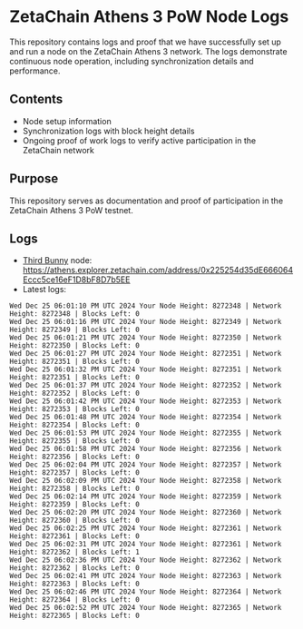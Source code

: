 # ZetaChain Athens 3 PoW Node Logs
This repository contains logs and proof that we have successfully set up and run a node on the ZetaChain Athens 3 network. The logs demonstrate continuous node operation, including synchronization details and performance.

## Contents
- Node setup information
- Synchronization logs with block height details
- Ongoing proof of work logs to verify active participation in the ZetaChain network

## Purpose
This repository serves as documentation and proof of participation in the ZetaChain Athens 3 PoW testnet.

## Logs

- [Third Bunny](https://thirdbunny.xyz/) node: https://athens.explorer.zetachain.com/address/0x225254d35dE666064Eccc5ce16eF1D8bF8D7b5EE
- Latest logs:
```
Wed Dec 25 06:01:10 PM UTC 2024 Your Node Height: 8272348 | Network Height: 8272348 | Blocks Left: 0
Wed Dec 25 06:01:16 PM UTC 2024 Your Node Height: 8272349 | Network Height: 8272349 | Blocks Left: 0
Wed Dec 25 06:01:21 PM UTC 2024 Your Node Height: 8272350 | Network Height: 8272350 | Blocks Left: 0
Wed Dec 25 06:01:27 PM UTC 2024 Your Node Height: 8272351 | Network Height: 8272351 | Blocks Left: 0
Wed Dec 25 06:01:32 PM UTC 2024 Your Node Height: 8272351 | Network Height: 8272351 | Blocks Left: 0
Wed Dec 25 06:01:37 PM UTC 2024 Your Node Height: 8272352 | Network Height: 8272352 | Blocks Left: 0
Wed Dec 25 06:01:42 PM UTC 2024 Your Node Height: 8272353 | Network Height: 8272353 | Blocks Left: 0
Wed Dec 25 06:01:48 PM UTC 2024 Your Node Height: 8272354 | Network Height: 8272354 | Blocks Left: 0
Wed Dec 25 06:01:53 PM UTC 2024 Your Node Height: 8272355 | Network Height: 8272355 | Blocks Left: 0
Wed Dec 25 06:01:58 PM UTC 2024 Your Node Height: 8272356 | Network Height: 8272356 | Blocks Left: 0
Wed Dec 25 06:02:04 PM UTC 2024 Your Node Height: 8272357 | Network Height: 8272357 | Blocks Left: 0
Wed Dec 25 06:02:09 PM UTC 2024 Your Node Height: 8272358 | Network Height: 8272358 | Blocks Left: 0
Wed Dec 25 06:02:14 PM UTC 2024 Your Node Height: 8272359 | Network Height: 8272359 | Blocks Left: 0
Wed Dec 25 06:02:20 PM UTC 2024 Your Node Height: 8272360 | Network Height: 8272360 | Blocks Left: 0
Wed Dec 25 06:02:25 PM UTC 2024 Your Node Height: 8272361 | Network Height: 8272361 | Blocks Left: 0
Wed Dec 25 06:02:31 PM UTC 2024 Your Node Height: 8272361 | Network Height: 8272362 | Blocks Left: 1
Wed Dec 25 06:02:36 PM UTC 2024 Your Node Height: 8272362 | Network Height: 8272362 | Blocks Left: 0
Wed Dec 25 06:02:41 PM UTC 2024 Your Node Height: 8272363 | Network Height: 8272363 | Blocks Left: 0
Wed Dec 25 06:02:46 PM UTC 2024 Your Node Height: 8272364 | Network Height: 8272364 | Blocks Left: 0
Wed Dec 25 06:02:52 PM UTC 2024 Your Node Height: 8272365 | Network Height: 8272365 | Blocks Left: 0
```
